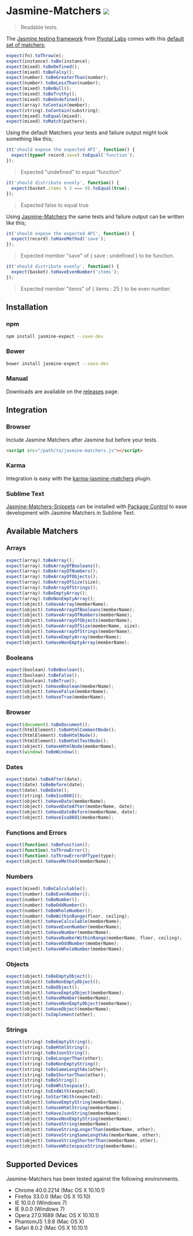 # Jasmine-Matchers [![](https://travis-ci.org/JamieMason/Jasmine-Matchers.svg?branch=develop)](https://travis-ci.org/JamieMason/Jasmine-Matchers)

> Readable tests.

The [Jasmine testing framework](http://pivotal.github.com/jasmine/) from [Pivotal Labs](http://pivotallabs.com/) comes with this [default set of matchers](https://github.com/pivotal/jasmine/wiki/Matchers);

```javascript
expect(fn).toThrow(e);
expect(instance).toBe(instance);
expect(mixed).toBeDefined();
expect(mixed).toBeFalsy();
expect(number).toBeGreaterThan(number);
expect(number).toBeLessThan(number);
expect(mixed).toBeNull();
expect(mixed).toBeTruthy();
expect(mixed).toBeUndefined();
expect(array).toContain(member);
expect(string).toContain(substring);
expect(mixed).toEqual(mixed);
expect(mixed).toMatch(pattern);
```

Using the default Matchers your tests and failure output might look something like this;

```javascript
it('should expose the expected API', function() {
  expect(typeof record.save).toEqual('function');
});
```

> Expected "undefined" to equal "function"

```javascript
it('should distribute evenly', function() {
  expect(basket.items % 2 === 0).toEqual(true);
});
```

> Expected false to equal true

Using [Jasmine-Matchers](https://github.com/JamieMason/Jasmine-Matchers) the same tests and failure output can be written like this;

```javascript
it('should expose the expected API', function() {
  expect(record).toHaveMethod('save');
});
```

> Expected member "save" of { save : undefined } to be function.

```javascript
it('should distribute evenly', function() {
  expect(basket).toHaveEvenNumber('items');
});
```

> Expected member "items" of { items : 25 } to be even number.

## Installation

### npm

```bash
npm install jasmine-expect --save-dev
```

### Bower

```bash
bower install jasmine-expect --save-dev
```

### Manual

Downloads are available on the [releases](https://github.com/JamieMason/Jasmine-Matchers/releases) page.

## Integration

### Browser

Include Jasmine Matchers after Jasmine but before your tests.

```html
<script src="/path/to/jasmine-matchers.js"></script>
```

### Karma

Integration is easy with the [karma-jasmine-matchers](https://github.com/JamieMason/karma-jasmine-matchers) plugin.

### Sublime Text

[Jasmine-Matchers-Snippets](https://github.com/JamieMason/Jasmine-Matchers-Snippets) can be installed with [Package Control](https://packagecontrol.io/packages/Jasmine%20Matchers%20Snippets) to ease development with Jasmine Matchers in Sublime Text.

## Available Matchers

### Arrays

```javascript
expect(array).toBeArray();
expect(array).toBeArrayOfBooleans();
expect(array).toBeArrayOfNumbers();
expect(array).toBeArrayOfObjects();
expect(array).toBeArrayOfSize(size);
expect(array).toBeArrayOfStrings();
expect(array).toBeEmptyArray();
expect(array).toBeNonEmptyArray();
expect(object).toHaveArray(memberName);
expect(object).toHaveArrayOfBooleans(memberName);
expect(object).toHaveArrayOfNumbers(memberName);
expect(object).toHaveArrayOfObjects(memberName);
expect(object).toHaveArrayOfSize(memberName, size);
expect(object).toHaveArrayOfStrings(memberName);
expect(object).toHaveEmptyArray(memberName);
expect(object).toHaveNonEmptyArray(memberName);
```

### Booleans

```javascript
expect(boolean).toBeBoolean();
expect(boolean).toBeFalse();
expect(boolean).toBeTrue();
expect(object).toHaveBoolean(memberName);
expect(object).toHaveFalse(memberName);
expect(object).toHaveTrue(memberName);
```

### Browser

```javascript
expect(document).toBeDocument();
expect(htmlElement).toBeHtmlCommentNode();
expect(htmlElement).toBeHtmlNode();
expect(htmlElement).toBeHtmlTextNode();
expect(object).toHaveHtmlNode(memberName);
expect(window).toBeWindow();
```

### Dates

```javascript
expect(date).toBeAfter(date);
expect(date).toBeBefore(date);
expect(date).toBeDate();
expect(string).toBeIso8601();
expect(object).toHaveDate(memberName);
expect(object).toHaveDateAfter(memberName, date);
expect(object).toHaveDateBefore(memberName, date);
expect(object).toHaveIso8601(memberName);
```

### Functions and Errors

```javascript
expect(function).toBeFunction();
expect(function).toThrowError();
expect(function).toThrowErrorOfType(type);
expect(object).toHaveMethod(memberName);
```

### Numbers

```javascript
expect(mixed).toBeCalculable();
expect(number).toBeEvenNumber();
expect(number).toBeNumber();
expect(number).toBeOddNumber();
expect(number).toBeWholeNumber();
expect(number).toBeWithinRange(floor, ceiling);
expect(object).toHaveCalculable(memberName);
expect(object).toHaveEvenNumber(memberName);
expect(object).toHaveNumber(memberName);
expect(object).toHaveNumberWithinRange(memberName, floor, ceiling);
expect(object).toHaveOddNumber(memberName);
expect(object).toHaveWholeNumber(memberName);
```

### Objects

```javascript
expect(object).toBeEmptyObject();
expect(object).toBeNonEmptyObject();
expect(object).toBeObject();
expect(object).toHaveEmptyObject(memberName);
expect(object).toHaveMember(memberName);
expect(object).toHaveNonEmptyObject(memberName);
expect(object).toHaveObject(memberName);
expect(object).toImplement(other);
```

### Strings

```javascript
expect(string).toBeEmptyString();
expect(string).toBeHtmlString();
expect(string).toBeJsonString();
expect(string).toBeLongerThan(other);
expect(string).toBeNonEmptyString();
expect(string).toBeSameLengthAs(other);
expect(string).toBeShorterThan(other);
expect(string).toBeString();
expect(string).toBeWhitespace();
expect(string).toEndWith(expected);
expect(string).toStartWith(expected);
expect(object).toHaveEmptyString(memberName);
expect(object).toHaveHtmlString(memberName);
expect(object).toHaveJsonString(memberName);
expect(object).toHaveNonEmptyString(memberName);
expect(object).toHaveString(memberName);
expect(object).toHaveStringLongerThan(memberName, other);
expect(object).toHaveStringSameLengthAs(memberName, other);
expect(object).toHaveStringShorterThan(memberName, other);
expect(object).toHaveWhitespaceString(memberName);
```

## Supported Devices

Jasmine-Matchers has been tested against the following environments.

+ Chrome 40.0.2214 (Mac OS X 10.10.1)
+ Firefox 33.0.0 (Mac OS X 10.10)
+ IE 10.0.0 (Windows 7)
+ IE 9.0.0 (Windows 7)
+ Opera 27.0.1689 (Mac OS X 10.10.1)
+ PhantomJS 1.9.8 (Mac OS X)
+ Safari 8.0.2 (Mac OS X 10.10.1)